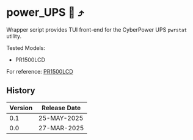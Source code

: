 # power_UPS :battery: :arrow_heading_up:

Wrapper script provides TUI front-end for the CyberPower UPS `pwrstat` utility.

Tested Models:

* PR1500LCD

For reference: [PR1500LCD](https://www.cyberpowersystems.com/product/ups/smart-app-sinewave/pr1500lcd/)


## History

|Version  |Release Date  |
|---      |---           |
| 0.1     | 25-MAY-2025  |
| 0.0     | 27-MAR-2025  |
